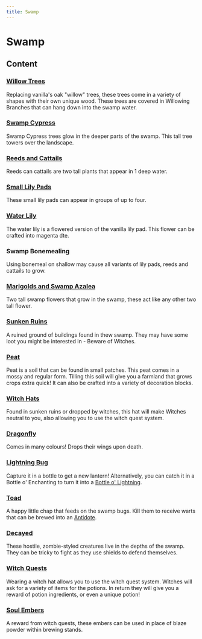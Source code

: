 ```yaml
---
title: Swamp
---
```


# Swamp

## Content

### [Willow Trees](../features/trees#willow)  
Replacing vanilla's oak "willow" trees, these trees come in a variety of shapes with their own unique wood. These trees are covered in Willowing Branches that can hang down into the swamp water.

### [Swamp Cypress](../features/trees#swamp-cypress)  
Swamp Cypress trees glow in the deeper parts of the swamp. This tall tree towers over the landscape.

### [Reeds and Cattails](../features/world#reeds-and-catails)
Reeds can cattails are two tall plants that appear in 1 deep water.

### [Small Lily Pads](../features/world#small-lily-pads) 
These small lily pads can appear in groups of up to four.

### [Water Lily](../features/world#water-lily)  
The water lily is a flowered version of the vanilla lily pad. This flower can be crafted into magenta dte.

### Swamp Bonemealing
Using bonemeal on shallow may cause all variants of lily pads, reeds and cattails to grow.

### [Marigolds and Swamp Azalea](../features/world#swamp-flowers)  
Two tall swamp flowers that grow in the swamp, these act like any other two tall flower.

### [Sunken Ruins](../features/world#sunken-ruins)  
A ruined ground of buildings found in thew swamp. They may have some loot you might be interested in - Beware of Witches. 

### [Peat](../features/world#peat)  
Peat is a soil that can be found in small patches. This peat comes in a mossy and regular form. Tilling this soil will give you a farmland that grows crops extra quick! 
It can also be crafted into a variety of decoration blocks.

### [Witch Hats](../features/wearable#witch-hat)  
Found in sunken ruins or dropped by witches, this hat will make Witches neutral to you, also allowing you to use the witch quest system.

### [Dragonfly](../features/mobs#dragonfly)  
Comes in many colours! Drops their wings upon death.

### [Lightning Bug](../features/mobs#lightning-bug)  
Capture it in a bottle to get a new lantern! Alternatively, you can catch it in a Bottle o' Enchanting to turn it into a [Bottle o' Lightning](../features/interactables#bottle-o-lightning).

### [Toad](../features/mobs#toad)  
A happy little chap that feeds on the swamp bugs. Kill them to receive warts that can be brewed into an [Antidote](../features/interactables#antidote).

### [Decayed](../features/mobs#decayed)  
These hostile, zombie-styled creatures live in the depths of the swamp. They can be tricky to fight as they use shields to defend themselves.

### [Witch Quests](../features/mobs#witch-quests)
Wearing a witch hat allows you to use the witch quest system.  Witches will ask for a variety of items for the potions. In return they will give you a reward of potion ingredients, or even a unique potion!

### [Soul Embers](../features/interactables#soul-embers)  
A reward from witch quests, these embers can be used in place of blaze powder within brewing stands.
